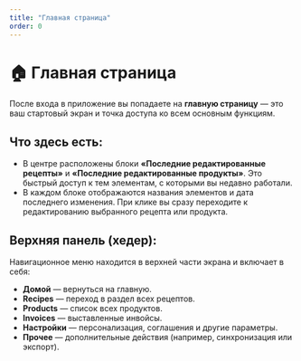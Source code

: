 ```yaml
---
title: "Главная страница"
order: 0
---
```


# 🏠 Главная страница

После входа в приложение вы попадаете на **главную страницу** — это ваш стартовый экран и точка доступа ко всем основным функциям.

## Что здесь есть:

- В центре расположены блоки **«Последние редактированные рецепты»** и **«Последние редактированные продукты»**. Это быстрый доступ к тем элементам, с которыми вы недавно работали.
- В каждом блоке отображаются названия элементов и дата последнего изменения. При клике вы сразу переходите к редактированию выбранного рецепта или продукта.

## Верхняя панель (хедер):

Навигационное меню находится в верхней части экрана и включает в себя:

- **Домой** — вернуться на главную.
- **Recipes** — переход в раздел всех рецептов.
- **Products** — список всех продуктов.
- **Invoices** — выставленные инвойсы.
- **Настройки** — персонализация, соглашения и другие параметры.
- **Прочее** — дополнительные действия (например, синхронизация или экспорт).
